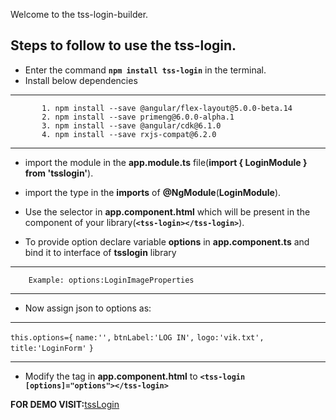 Welcome to the tss-login-builder.

## Steps to follow to use the tss-login.

* Enter the command **`npm install tss-login`** in the terminal.
* Install below dependencies
***

           1. npm install --save @angular/flex-layout@5.0.0-beta.14
           2. npm install --save primeng@6.0.0-alpha.1
           3. npm install --save @angular/cdk@6.1.0
           4. npm install --save rxjs-compat@6.2.0
          
***

* import the module in the **app.module.ts** file(**import { LoginModule } from 'tsslogin'**).

* import the type in the **imports** of **@NgModule**(**LoginModule**).

* Use the selector in **app.component.html** which will be present in the component of your 
library(**`<tss-login></tss-login>`**).
* To provide option declare variable **options** in **app.component.ts** and bind it to interface of **tsslogin** library
***

        Example: options:LoginImageProperties
***
* Now assign json to options as:

***
`this.options={`
       `name:'',`
       `btnLabel:'LOG IN',`
      `logo:'vik.txt',`
      `title:'LoginForm'`
    `}`
***
* Modify the tag in **app.component.html** to **`<tss-login [options]="options"></tss-login>`**



**FOR DEMO VISIT:**[tssLogin](https://angular-rvwdtg.stackblitz.io)